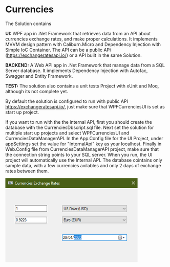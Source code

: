 # Currencies

The Solution contains

**UI:**  WPF app in .Net Framework that retrieves data from an API about currencies exchange rates, and make proper calculations. It implements MVVM design pattern with Caliburn.Micro and Dependency Injection with Simple IoC Container. The API can be a public APi (https://exchangeratesapi.io/) or a API built in the same Solution.

**BACKEND:** A Web API app in .Net Framework that manage data from a SQL Server database. It implements Dependency Injection with Autofac, Swagger and Entity Framework.

**TEST:** The solution also contains a unit tests Project with xUnit and Moq, although its not complete yet.

By default the solution is configured to run with public API https://exchangeratesapi.io/, just make sure that WPFCurrenciesUI is set as start up project. 

If you want to run with the the internal API, first you should create the database with the CurrenciesDbscript.sql file. Next set the solution for multiple start up projects and select WPFCurrenciesUI and CurrenciesDataManagerAPI. In the App.Config file for the UI Project, under appSettings set the value for "InternalApi" key as your localhost.
Finally in Web.Config file from CurrenciesDataManagerAPI project, make sure that the connection string points to your SQL server. When you run, the UI project will automatically use the Internal API.
The database cointains only sample data, with a few currencies avilables and only 2 days of exchange rates between them.


![Screenshot](https://github.com/giacommits/Currencies/blob/master/Images/screenshot.png)
